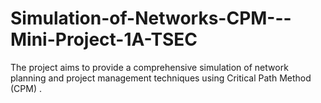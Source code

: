 # Simulation-of-Networks-CPM---Mini-Project-1A-TSEC
The project aims to provide a comprehensive simulation of network planning and project management techniques using Critical Path Method (CPM) .
